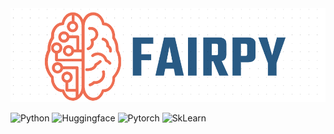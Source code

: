 <div align="center">
  <img src="/images/Fairpy_Logo.png">
</div>

![Python](https://img.shields.io/badge/Python-3.6,%203.7,%203.8,%203.9.%203.10-red?style=for-the-badge&logo=python)
![Huggingface](https://img.shields.io/badge/Transformers-4.21.0-blue?style=for-the-badge&logo=openai)
![Pytorch](https://img.shields.io/badge/Pytorch-1.12.0-yellow?style=for-the-badge&logo=pytorch)
![SkLearn](https://img.shields.io/badge/Sklearn-1.0.2-green?style=for-the-badge&logo=scikit-learn)
